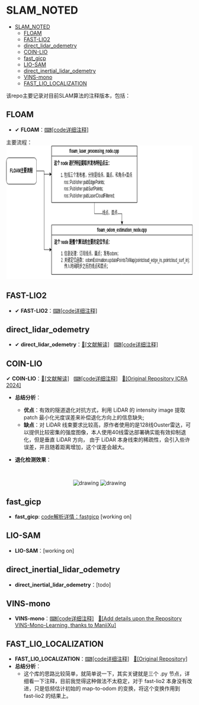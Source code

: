 # SLAM_NOTED
- [SLAM\_NOTED](#slam_noted)
  - [FLOAM](#floam)
  - [FAST-LIO2](#fast-lio2)
  - [direct\_lidar\_odemetry](#direct_lidar_odemetry)
  - [COIN-LIO](#coin-lio)
  - [fast\_gicp](#fast_gicp)
  - [LIO-SAM](#lio-sam)
  - [direct\_inertial\_lidar\_odemetry](#direct_inertial_lidar_odemetry)
  - [VINS-mono](#vins-mono)
  - [FAST\_LIO\_LOCALIZATION](#fast_lio_localization)


该repo主要记录对目前SLAM算法的注释版本，包括：
## FLOAM
- ✔ **FLOAM**：[⌨[code详细注释]](https://github.com/YZH-bot/SLAM_NOTED/tree/master/floam)

主要流程：
<img src="./notes/floam/floam.png" height="360">

## FAST-LIO2
- ✔ **FAST-LIO2**：[⌨[code详细注释]](https://github.com/YZH-bot/SLAM_NOTED/tree/master/FAST_LIO)

## direct_lidar_odemetry
- ✔ **direct_lidar_odemetry**：[📖[文献解读]](https://zhuanlan.zhihu.com/p/677991232)$~~~$[⌨[code详细注释]](https://github.com/YZH-bot/SLAM_NOTED/tree/master/direct_lidar_odometry)
  
## COIN-LIO
✔ **COIN-LIO**：[📖[文献解读]](https://zhuanlan.zhihu.com/p/697885897)$~~~$[⌨[code详细注释]](https://github.com/YZH-bot/SLAM_NOTED/tree/master/coin-lio)$~~~$[📖[Original Repository ICRA 2024]](https://github.com/ethz-asl/COIN-LIO)
- **总结分析**：
  - **优点**：有效的隧道退化对抗方式，利用 LiDAR 的 intensity image 提取 patch 最小化光度误差来补偿退化方向上的信息缺失;
  - **缺点**：对 LiDAR 线束要求比较高，原作者使用的是128线Ouster雷达，可以提供比较密集的强度图像，本人使用40线雷达部署确实能有效抑制退化，但是垂直 LiDAR 方向， 由于 LiDAR 本身线束的稀疏性，会引入些许误差，并且随着距离增加，这个误差会越大。

- **退化检测效果**：
<br>
<p align="center">
    <img src="./notes/coin-lio/degeneration direction.gif" alt="drawing" width="360"/>
    <img src="./notes/coin-lio/degeneration direction2.gif" alt="drawing" width="360"/>
</p>



## fast_gicp
- **fast_gicp**: [code解析详情：fastgicp](https://github.com/YZH-bot/SLAM_NOTED/tree/master/fast_gicp) [working on]

## LIO-SAM
- **LIO-SAM**：[working on]

## direct_inertial_lidar_odemetry
- **direct_inertial_lidar_odemetry**：[todo]

## VINS-mono
- **VINS-mono**：[⌨[code详细注释]](https://github.com/YZH-bot/SLAM_NOTED/tree/master/VINS-Mono-Learning)$~~~$[📖[Add details upon the Repository VINS-Mono-Learning, thanks to ManiiXu]](https://github.com/ManiiXu/VINS-Mono-Learning)

## FAST_LIO_LOCALIZATION
- **FAST_LIO_LOCALIZATION**：[⌨[code详细注释]](https://github.com/YZH-bot/SLAM_NOTED/tree/master/FAST_LIO_LOCALIZATION)$~~~$[📖[Original Repository]](https://github.com/HViktorTsoi/FAST_LIO_LOCALIZATION)
- **总结分析**：
  - 这个库的思路比较简单，就简单说一下，其实关键就是三个 .py 节点，详细看一下注释，目前我觉得这种做法不太稳定，对于 fast-lio2 本身没有改进，只是低频估计初始的 map-to-odom 的变换，将这个变换作用到 fast-lio2 的结果上。
